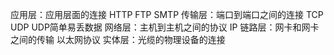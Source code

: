 应用层：应用层面的连接                  HTTP  FTP SMTP
传输层：端口到端口之间的连接            TCP  UDP    UDP简单易丢数据
网络层：主机到主机之间的协议            IP
链路层：网卡和网卡之间的传输            以太网协议
实体层：光缆的物理设备的连接